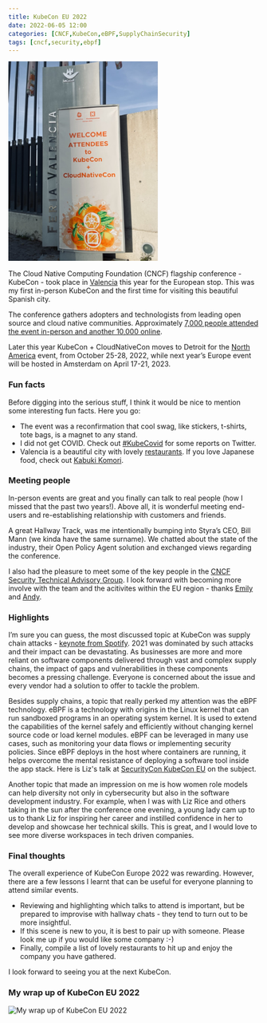 ```yaml
---
title: KubeCon EU 2022
date: 2022-06-05 12:00
categories: [CNCF,KubeCon,eBPF,SupplyChainSecurity]
tags: [cncf,security,ebpf]
---
```

<img src="/assets/KCEU2022-Banner.jpg" 
    alt="Picture" 
    width="300" 
    height="400" 
     />

The Cloud Native Computing Foundation (CNCF) flagship conference - KubeCon - took place in [Valencia](https://en.wikipedia.org/wiki/Valencia) this year for the European stop.  This was my first in-person KubeCon and the first time for visiting this beautiful Spanish city.

The conference gathers adopters and technologists from leading open source and cloud native communities. Approximately [7,000 people attended the event in-person and another 10,000 online](https://twitter.com/_MMAN888_/status/1526841696927064064?s=20&t=VafeKrX7T1EWIMAo97Y1bA).

Later this year KubeCon + CloudNativeCon moves to Detroit for the [North America](https://events.linuxfoundation.org/kubecon-cloudnativecon-north-america/) event, from October 25-28, 2022, while next year’s Europe event will be hosted in Amsterdam on April 17-21, 2023.
### Fun facts
Before digging into the serious stuff, I think it would be nice to mention some interesting fun facts. Here you go:
* The event was a reconfirmation that cool swag, like stickers, t-shirts, tote bags, is a magnet to any stand.
* I did not get COVID. Check out [#KubeCovid](https://twitter.com/search?q=%23KubeCovid&src=typed_query&f=top) for some reports on Twitter.
* Valencia is a beautiful city with lovely [restaurants](https://twitter.com/_MMAN888_/status/1526659874456801281?s=20&t=VafeKrX7T1EWIMAo97Y1bA).  If you love Japanese food, check out [Kabuki Komori](http://www.grupokabuki.com/en/kabuki-komori/).

### Meeting people
In-person events are great and you finally can talk to real people (how I missed that the past two years!). Above all, it is wonderful meeting end-users and re-establishing relationship with customers and friends. 

A great Hallway Track, was me intentionally bumping into Styra’s CEO, Bill Mann (we kinda have the same surname). We chatted about the state of the industry, their Open Policy Agent solution and exchanged views regarding the conference.

I also had the pleasure to meet some of the key people in the [CNCF Security Technical Advisory Group](https://github.com/cncf/tag-security).  I look forward with becoming more involve with the team and the acitivites within the EU region - thanks [Emily](https://twitter.com/TheMoxieFox) and [Andy](https://twitter.com/sublimino).

### Highlights
I’m sure you can guess, the most discussed topic at KubeCon was supply chain attacks - [keynote from Spotify](https://youtu.be/yuDMsB0jsdE). 2021 was dominated by such attacks and their impact can be devastating. As businesses are more and more reliant on software components delivered through vast and complex supply chains, the impact of gaps and vulnerabilities in these components becomes a pressing challenge. Everyone is concerned about the issue and every vendor had a solution to offer to tackle the problem. 

Besides supply chains, a topic that really perked my attention was the eBPF technology. eBPF is a technology with origins in the Linux kernel that can run sandboxed programs in an operating system kernel. It is used to extend the capabilities of the kernel safely and efficiently without changing kernel source code or load kernel modules. eBPF can be leveraged in many use cases, such as monitoring your data flows or implementing security policies. Since eBPF deploys in the host where containers are running, it helps overcome the mental resistance of deploying a software tool inside the app stack. Here is Liz's talk at [SecurityCon KubeCon EU](https://www.youtube.com/watch?v=Xs3MBK17kCk) on the subject.

Another topic that made an impression on me is how women role models can help diversity not only in cybersecurity but also in the software development industry. For example, when I was with Liz Rice and others taking in the sun after the conference one evening, a young lady cam up to us to thank Liz for inspiring her career and instilled confidence in her to develop and showcase her technical skills. This is great, and I would love to see more diverse workspaces in tech driven companies.

### Final thoughts
The overall experience of KubeCon Europe 2022 was rewarding. However, there are a few lessons I learnt that can be useful for everyone planning to attend similar events.
* Reviewing and highlighting which talks to attend is important, but be prepared to improvise with hallway chats - they tend to turn out to be more insightful.
* If this scene is new to you, it is best to pair up with someone.  Please look me up if you would like some company :-)
* Finally, compile a list of lovely restaurants to hit up and enjoy the company you have gathered. 

I look forward to seeing you at the next KubeCon.

### My wrap up of KubeCon EU 2022
![ My wrap up of KubeCon EU 2022](/assets/KC2002.gif)


